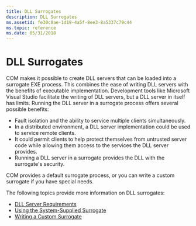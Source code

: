 ```yaml
---
title: DLL Surrogates
description: DLL Surrogates
ms.assetid: fe30c0ae-1d19-4a5f-8ee3-8a5337c79c44
ms.topic: reference
ms.date: 05/31/2018
---
```


# DLL Surrogates

COM makes it possible to create DLL servers that can be loaded into a surrogate EXE process. This combines the ease of writing DLL servers with the benefits of executable implementation. Development tools like Microsoft Visual Studio facilitate the writing of DLL servers, but a DLL server in itself has limits. Running the DLL server in a surrogate process offers several possible benefits:

-   Fault isolation and the ability to service multiple clients simultaneously.
-   In a distributed environment, a DLL server implementation could be used to service remote clients.
-   It could permit clients to help protect themselves from untrusted server code while allowing them access to the services the DLL server provides.
-   Running a DLL server in a surrogate provides the DLL with the surrogate's security.

COM provides a default surrogate process, or you can write a custom surrogate if you have special needs.

The following topics provide more information on DLL surrogates:

-   [DLL Server Requirements](dll-server-requirements.md)
-   [Using the System-Supplied Surrogate](using-the-system-supplied-surrogate.md)
-   [Writing a Custom Surrogate](writing-a-custom-surrogate.md)

 

 




